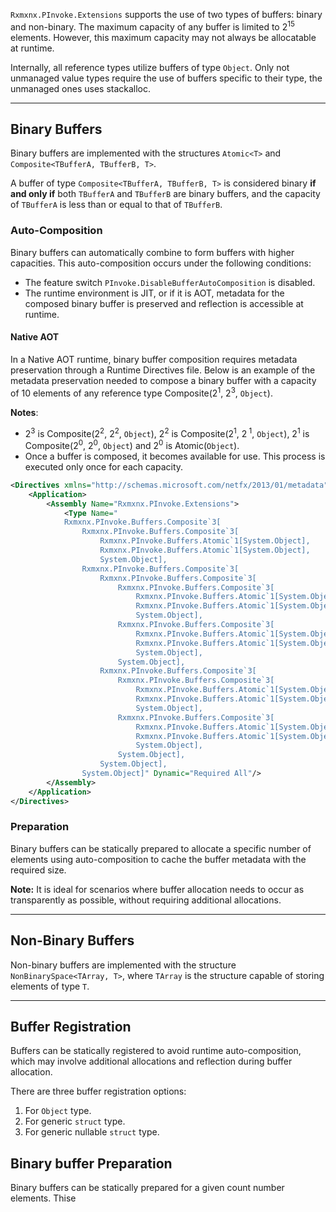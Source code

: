 ﻿`Rxmxnx.PInvoke.Extensions` supports the use of two types of buffers: binary and non-binary. The maximum capacity of any
buffer is limited to 2<sup>15</sup> elements. However, this maximum capacity may not always be allocatable at runtime.

Internally, all reference types utilize buffers of type `Object`. Only not unmanaged value types require
the use of buffers specific to their type, the unmanaged ones uses stackalloc.

---

## Binary Buffers

Binary buffers are implemented with the structures `Atomic<T>` and `Composite<TBufferA, TBufferB, T>`.

A buffer of type `Composite<TBufferA, TBufferB, T>` is considered binary **if and only if** both `TBufferA` and
`TBufferB` are binary buffers, and the capacity of `TBufferA` is less than or equal to that of `TBufferB`.

### Auto-Composition

Binary buffers can automatically combine to form buffers with higher capacities. This auto-composition occurs under the
following conditions:

- The feature switch `PInvoke.DisableBufferAutoComposition` is disabled.
- The runtime environment is JIT, or if it is AOT, metadata for the composed binary buffer is preserved and reflection
  is accessible at runtime.

#### Native AOT

In a Native AOT runtime, binary buffer composition requires metadata preservation through a Runtime Directives file.
Below is an example of the metadata preservation needed to compose a binary buffer with a capacity of 10 elements of any
reference type Composite(2<sup>1</sup>, 2<sup>3</sup>, `Object`).

**Notes**:

* 2<sup>3</sup> is Composite(2<sup>2</sup>, 2<sup>2</sup>, `Object`), 2<sup>2</sup> is Composite(2<sup>1</sup>, 2<sup>
  1</sup>, `Object`), 2<sup>1</sup> is
  Composite(2<sup>0</sup>, 2<sup>0</sup>, `Object`) and 2<sup>0</sup> is Atomic(`Object`).
* Once a buffer is composed, it becomes available for use. This process is executed only once for each capacity.

```xml
<Directives xmlns="http://schemas.microsoft.com/netfx/2013/01/metadata">
    <Application>
        <Assembly Name="Rxmxnx.PInvoke.Extensions">
            <Type Name="
            Rxmxnx.PInvoke.Buffers.Composite`3[
                Rxmxnx.PInvoke.Buffers.Composite`3[
                    Rxmxnx.PInvoke.Buffers.Atomic`1[System.Object], 
                    Rxmxnx.PInvoke.Buffers.Atomic`1[System.Object], 
                    System.Object],
                Rxmxnx.PInvoke.Buffers.Composite`3[
                    Rxmxnx.PInvoke.Buffers.Composite`3[
                        Rxmxnx.PInvoke.Buffers.Composite`3[
                            Rxmxnx.PInvoke.Buffers.Atomic`1[System.Object], 
                            Rxmxnx.PInvoke.Buffers.Atomic`1[System.Object], 
                            System.Object], 
                        Rxmxnx.PInvoke.Buffers.Composite`3[
                            Rxmxnx.PInvoke.Buffers.Atomic`1[System.Object], 
                            Rxmxnx.PInvoke.Buffers.Atomic`1[System.Object], 
                            System.Object], 
                        System.Object], 
                    Rxmxnx.PInvoke.Buffers.Composite`3[
                        Rxmxnx.PInvoke.Buffers.Composite`3[
                            Rxmxnx.PInvoke.Buffers.Atomic`1[System.Object], 
                            Rxmxnx.PInvoke.Buffers.Atomic`1[System.Object], 
                            System.Object], 
                        Rxmxnx.PInvoke.Buffers.Composite`3[
                            Rxmxnx.PInvoke.Buffers.Atomic`1[System.Object], 
                            Rxmxnx.PInvoke.Buffers.Atomic`1[System.Object], 
                            System.Object], 
                        System.Object], 
                    System.Object], 
                System.Object]" Dynamic="Required All"/>
        </Assembly>
    </Application>
</Directives>
```

### Preparation

Binary buffers can be statically prepared to allocate a specific number of elements using auto-composition to cache the
buffer metadata with the required size.

**Note:** It is ideal for scenarios where buffer allocation needs to occur as transparently as possible, without
requiring additional allocations.

---

## Non-Binary Buffers

Non-binary buffers are implemented with the structure `NonBinarySpace<TArray, T>`, where `TArray` is the structure
capable of storing elements of type `T`.

---

## Buffer Registration

Buffers can be statically registered to avoid runtime auto-composition, which may involve additional allocations and
reflection during buffer allocation.

There are three buffer registration options:

1. For `Object` type.
2. For generic `struct` type.
3. For generic nullable `struct` type.

## Binary buffer Preparation

Binary buffers can be statically prepared for a given count number elements. Thise 
